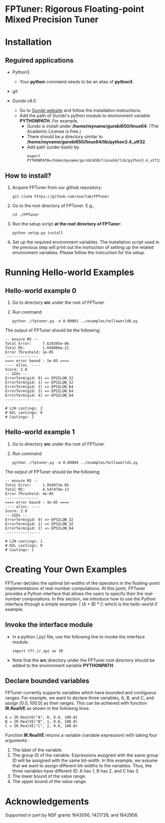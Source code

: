 <h1> FPTuner: Rigorous Floating-point Mixed Precision Tuner </h1> 



# Installation 

## Reguired applications 

- Python3 
    - Your **python** command needs to be an alias of **python3**. 

- git 

- Gurobi v6.5 
    - Go to <a href=http://www.gurobi.com/>Gurobi website</a> and follow the installation instructions. 
    - Add the path of Gurobi's python module to environment variable **PYTHONPATH**. For example, 
        - Gurobi is install under **/home/myname/gurobi650/linux64**. (The Academic License is free.) 
        - There should be a directory similar to **/home/myname/gurobi650/linux64/lib/python3.4_utf32**. 
        - Add path (under bash) by 
	      ```
	      export PYTHONPATH=/home/myname/gurobi650/linux64/lib/python3.4_utf32:$PYTHONPAH
	      ```


## How to install? 

1. Acquire FPTuner from our github repository: 
    ```
    git clone https://github.com/soarlab/FPTuner
    ```
2. Go to the root directory of FPTuner. E.g., 
    ```
    cd ./FPTuner
    ```
3. Run the setup script **at the root directory of FPTuner**: 
    ```
    python setup.py install 
    ```
4. Set up the required environment variables. 
The installation script used in the previous step will print out the instruction of setting up the related environment variables. 
Please follow the instruction for the setup. 



# Running Hello-world Examples 
## Hello-world example 0

1. Go to directory **src** under the root of FPTuner. 

2. Run command 
    ```
    python ./fptuner.py -e 0.00001 ../examples/helloworld0.py
    ```
The output of FPTuner should be the following: 
```
-- ensure M2 --
Total Error:     7.629395e-06
Total M2:        1.694066e-21
Error Threshold: 1e-05
---------------
==== error bound : 1e-05 ====
---- alloc. ----
Score: 2.0
-- GIDs --
ErrorTerm(gid: 0) => EPSILON_32
ErrorTerm(gid: 1) => EPSILON_32
ErrorTerm(gid: 2) => EPSILON_64
ErrorTerm(gid: 3) => EPSILON_64
ErrorTerm(gid: 4) => EPSILON_64
----------------

# L2H castings: 2
# H2L castings: 0
# Castings: 2
```

## Hello-world example 1 

1. Go to directory **src** under the root of FPTuner. 

2. Run command 
    ```
    python ./fptuner.py -e 0.00004 ../examples/helloworld1.py
    ```
The output of FPTuner should be the following: 
```
-- ensure M2 --
Total Error:     1.954973e-05
Total M2:        4.547474e-13
Error Threshold: 4e-05
---------------
==== error bound : 4e-05 ====
---- alloc. ----
Score: 2.0
-- GIDs --
ErrorTerm(gid: 0) => EPSILON_32
ErrorTerm(gid: 1) => EPSILON_32
ErrorTerm(gid: 2) => EPSILON_64
----------------

# L2H castings: 1
# H2L castings: 0
# Castings: 1
```



# Creating Your Own Examples
FPTuner decides the optimal bit-widths of the operators in the floating-point implementations of real-number computations.
At this point, FPTuner provides a Python interface that allows the users to specify their the real-number computations. 
In this section, we introduce how to use the Python interface through a simple example: 
| (A + B) * C
which is the *hello-world 0* example. 


## Invoke the interface module 
- In a python (.py) file, use the following line to invoke the interface module: 
    ```
    import tft_ir_api as IR
    ```

- Note that the **src** directory under the FPTuner root directory should be added to the environment variable **PYTHONPATH**. 


## Declare bounded variables
FPTuner currently supports variables which have bounded and contiguous ranges. 
For example, we want to declare three variables, A, B, and C, and assign [0.0, 100.0] as their ranges. 
This can be achieved with function **IR.RealVE** as shown in the following lines: 
```
A = IR.RealVE("A", 0, 0.0, 100.0) 
B = IR.RealVE("B", 1, 0.0, 100.0) 
C = IR.RealVE("C", 2, 0.0, 100.0) 
```
Function **IR.RealVE** returns a variable (variable expression) with taking four arguments: 
1. The label of the variable. 
2. The group ID of the variable. 
Expressions assigned with the same group ID will be assigned with the same bit-width. 
In this example, we assume that we want to assign different bit-widths to the variables. 
Thus, the three variables have different ID: A has 1, B has 2, and C has 3.
3. The lower bound of the value range. 
4. The upper bound of the value range. 



# Acknowledgements 
Supported in part by NSF grants 1643056, 1421726, and 1642958. 